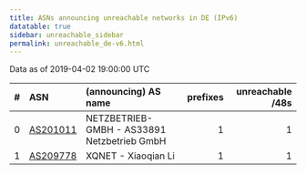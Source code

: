 ```yaml
---
title: ASNs announcing unreachable networks in DE (IPv6)
datatable: true
sidebar: unreachable_sidebar
permalink: unreachable_de-v6.html
---
```


Data as of 2019-04-02 19:00:00 UTC


<div class="datatable-begin"></div>

|   # | ASN                                      | (announcing) AS name                        |   prefixes |   unreachable /48s |
|----:|:-----------------------------------------|:--------------------------------------------|-----------:|-------------------:|
|   0 | [AS201011](unreachable_AS201011-v6.html) | NETZBETRIEB-GMBH - AS33891 Netzbetrieb GmbH |          1 |                  1 |
|   1 | [AS209778](unreachable_AS209778-v6.html) | XQNET - Xiaoqian Li                         |          1 |                  1 |

<div class="datatable-end"></div>